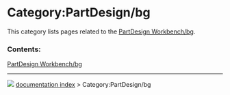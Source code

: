 # Category:PartDesign/bg
This category lists pages related to the [PartDesign Workbench/bg](PartDesign_Workbench/bg.md).

### Contents:

  
  [PartDesign Workbench/bg](PartDesign_Workbench/bg.md)



---
![](images/Right_arrow.png) [documentation index](../README.md) > Category:PartDesign/bg
